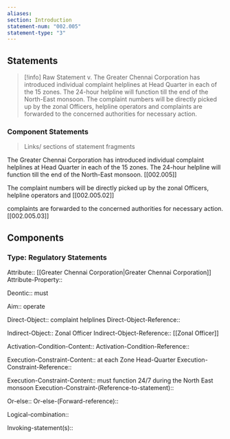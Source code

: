 ```yaml
---
aliases: 
section: Introduction
statement-num: "002.005"
statement-type: "3"
---
```


## Statements 
> [!info] Raw Statement
> v. The Greater Chennai Corporation has introduced individual complaint helplines at Head Quarter in each of the 15 zones. The 24-hour helpline will function till the end of the North-East monsoon. The complaint numbers will be directly picked up by the zonal Officers, helpline operators and complaints are forwarded to the concerned authorities for necessary action. 

### Component Statements
> Links/ sections of statement fragments 

The Greater Chennai Corporation 
has introduced 
individual complaint helplines 
at Head Quarter in each of the 15 zones. 
The 24-hour helpline will function till the end of the North-East monsoon. [[002.005]]

The complaint numbers will be directly picked up by the zonal Officers, helpline operators and [[002.005.02]]

complaints are forwarded to the concerned authorities for necessary action. [[002.005.03]]


## Components

### Type: Regulatory Statements
Attribute:: [[Greater Chennai Corporation|Greater Chennai Corporation]]
Attribute-Property::

Deontic:: must

Aim:: operate

Direct-Object:: complaint helplines 
Direct-Object-Reference::

Indirect-Object:: Zonal Officer
Indirect-Object-Reference:: [[Zonal Officer]]

Activation-Condition-Content::
Activation-Condition-Reference::

Execution-Constraint-Content::  at each Zone Head-Quarter
Execution-Constraint-Reference::

Execution-Constraint-Content:: must function 24/7 during the North East monsoon
Execution-Constraint-(Reference-to-statement)::

Or-else::
	Or-else-(Forward-reference)::

Logical-combination::

Invoking-statement(s)::